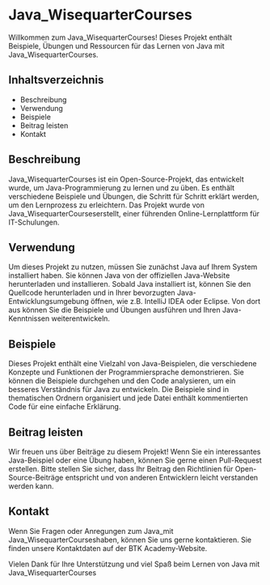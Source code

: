 # Java_WisequarterCourses


Willkommen zum Java_WisequarterCourses! Dieses Projekt enthält Beispiele, Übungen und Ressourcen für das Lernen von Java mit Java_WisequarterCourses.

## Inhaltsverzeichnis

- Beschreibung
- Verwendung
- Beispiele
- Beitrag leisten
- Kontakt

## Beschreibung

Java_WisequarterCourses ist ein Open-Source-Projekt, das entwickelt wurde, um Java-Programmierung zu lernen und zu üben. Es enthält verschiedene Beispiele und Übungen, die Schritt für Schritt erklärt werden, um den Lernprozess zu erleichtern. Das Projekt wurde von Java_WisequarterCourseserstellt, einer führenden Online-Lernplattform für IT-Schulungen.

## Verwendung

Um dieses Projekt zu nutzen, müssen Sie zunächst Java auf Ihrem System installiert haben. Sie können Java von der offiziellen Java-Website herunterladen und installieren. Sobald Java installiert ist, können Sie den Quellcode herunterladen und in Ihrer bevorzugten Java-Entwicklungsumgebung öffnen, wie z.B. IntelliJ IDEA oder Eclipse. Von dort aus können Sie die Beispiele und Übungen ausführen und Ihren Java-Kenntnissen weiterentwickeln.

## Beispiele

Dieses Projekt enthält eine Vielzahl von Java-Beispielen, die verschiedene Konzepte und Funktionen der Programmiersprache demonstrieren. Sie können die Beispiele durchgehen und den Code analysieren, um ein besseres Verständnis für Java zu entwickeln. Die Beispiele sind in thematischen Ordnern organisiert und jede Datei enthält kommentierten Code für eine einfache Erklärung.

## Beitrag leisten

Wir freuen uns über Beiträge zu diesem Projekt! Wenn Sie ein interessantes Java-Beispiel oder eine Übung haben, können Sie gerne einen Pull-Request erstellen. Bitte stellen Sie sicher, dass Ihr Beitrag den Richtlinien für Open-Source-Beiträge entspricht und von anderen Entwicklern leicht verstanden werden kann.

## Kontakt

Wenn Sie Fragen oder Anregungen zum Java_mit Java_WisequarterCourseshaben, können Sie uns gerne kontaktieren. Sie finden unsere Kontaktdaten auf der BTK Academy-Website.

Vielen Dank für Ihre Unterstützung und viel Spaß beim Lernen von Java mit Java_WisequarterCourses

